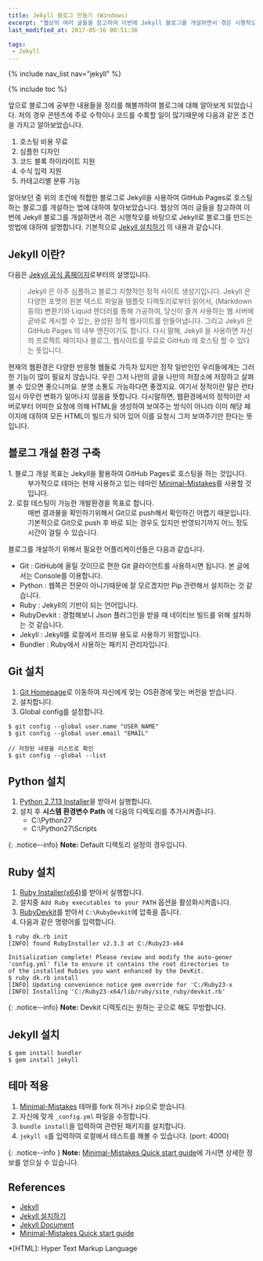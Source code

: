 ```yaml
---
title: Jekyll 블로그 만들기 (Windows)
excerpt: "웹상의 여러 글들을 참고하여 이번에 Jekyll 블로그를 개설하면서 겪은 시행착오를 바탕으로 Jekyll로 블로그를 만드는 방법에 대하여 설명합니다."
last_modified_at: 2017-05-16 00:51:36

tags:
 - Jekyll
---
```


{% include nav_list nav="jekyll" %}

{% include toc %}

앞으로 블로그에 공부한 내용들을 정리를 해볼까하여 블로그에 대해 알아보게 되었습니다.
저의 경우 콘텐츠에 주로 수학이나 코드를 수록할 일이 많기때문에 다음과 같은 조건을 가지고 알아보았습니다.

1.	호스팅 비용 무료
2.	심플한 디자인
3.	코드 블록 하이라이트 지원
4.	수식 입력 지원
5.	카테고리별 분류 기능

알아보던 중 위의 조건에 적합한 블로그로 Jekyll을 사용하여 GitHub Pages로 호스팅하는 블로그를 개설하는 법에 대하여 찾아보았습니다. 웹상의 여러 글들을 참고하여 이번에 Jekyll 블로그를 개설하면서 겪은 시행착오를 바탕으로 Jekyll로 블로그를 만드는 방법에 대하여 설명합니다.
기본적으로 [Jekyll 설치하기](https://nesoy.github.io/articles/2016-12/Install-Jekyll) 의 내용과 같습니다.

## Jekyll 이란?

다음은 [Jekyll 공식 홈페이지](https://jekyllrb-ko.github.io/docs/home/)로부터의 설명입니다.

>Jekyll 은 아주 심플하고 블로그 지향적인 정적 사이트 생성기입니다. Jekyll 은 다양한 포맷의 원본 텍스트 파일을 템플릿 디렉토리로부터 읽어서, (Markdown 등의) 변환기와 Liquid 렌더러를 통해 가공하여, 당신이 즐겨 사용하는 웹 서버에 곧바로 게시할 수 있는, 완성된 정적 웹사이트를 만들어냅니다. 그리고 Jekyll 은 GitHub Pages 의 내부 엔진이기도 합니다. 다시 말해, Jekyll 을 사용하면 자신의 프로젝트 페이지나 블로그, 웹사이트를 무료로 GitHub 에 호스팅 할 수 있다는 뜻입니다.

현재의 웹환경은 다양한 반응형 웹들로 가득차 있지만 정작 일반인인 우리들에게는 그러한 기능이 많이 필요치 않습니다. 우린 그저 나만의 글을 나만의 저장소에 저장하고 살펴볼 수 있으면 좋으니까요. 분명 소통도 가능하다면 좋겠지요. 여기서 <a>정적</a>이란 말은 런타임시 아무런 변화가 일어나지 않음을 뜻합니다. 다시말하면, 웹환경에서의 정적이란 서버로부터 어떠한 요청에 의해 HTML을 생성하여 보여주는 방식이 아니라 이미 해당 페이지에 대하여 모든 HTML이 빌드가 되어 있어 이를 요청시 그저 보여주기만 한다는 뜻입니다.

## 블로그 개설 환경 구축

<dl>
	<dt>1.	블로그 개설 목표는 Jekyll을 활용하여 GitHub Pages로 호스팅을 하는 것입니다.</dt>
	<dd>부가적으로 테마는 현재 사용하고 있는 테마인 <a href="https://github.com/mmistakes/minimal-mistakes">Minimal-Mistakes</a>를 사용할 것입니다.</dd>
	<dt>2.	로컬 테스팅이 가능한 개발환경을 목표로 합니다.</dt>
	<dd>매번 결과물을 확인하기위해서 Git으로 push해서 확인하긴 어렵기 때문입니다. 기본적으로 <a>Git</a>으로 push 후 바로 되는 경우도 있지만 반영되기까지 어느 정도 시간이 걸릴 수 있습니다.</dd>
</dl>

블로그를 개설하기 위해서 필요한 어플리케이션들은 다음과 같습니다.

* Git 		 : GitHub에 올릴 것이므로 편한 Git 클라이언트를 사용하시면 됩니다. 본 글에서는 Console를 이용합니다.
* Python 	 : 웹쪽은 전문이 아니기때문에 잘 모르겠지만 Pip 관련해서 설치하는 것 같습니다.
* Ruby 		 : Jekyll의 기반이 되는 언어입니다.
* RubyDevkit : 경험해보니 Json 플러그인을 받을 때 네이티브 빌드를 위해 설치하는 것 같습니다.
* Jekyll 	 : Jekyll를 로컬에서 프리뷰 용도로 사용하기 위함입니다.
* Bundler 	 : Ruby에서 사용하는 패키지 관리자입니다.

## Git 설치

1.	[Git Homepage](https://git-scm.com/)로 이동하여 자신에게 맞는 OS환경에 맞는 버전을 받습니다.
2.	설치합니다.
3.	Global config를 설정합니다.

```
$ git config --global user.name "USER_NAME"
$ git config --global user.email "EMAIL"

// 저장된 내용을 리스트로 확인
$ git config --global --list
```

## Python 설치

1.	[Python 2.7.13 Installer](https://www.python.org/ftp/python/2.7.13/python-2.7.13.msi)을 받아서 실행합니다.
2.	설치 후 **시스템 환경변수 Path** 에 다음의 디렉토리를 추가시켜줍니다.
	*	C:\Python27
	*	C:\Python27\Scripts

{: .notice--info}
**Note:** Default 디렉토리 설정의 경우입니다.

## Ruby 설치

1.	[Ruby Installer(x64)](https://dl.bintray.com/oneclick/rubyinstaller/rubyinstaller-2.3.3-x64.exe)를 받아서 실행합니다.
2.	설치중 `Add Ruby executables to your PATH` 옵션을 활성화시켜줍니다.
3.	[RubyDevkit](https://dl.bintray.com/oneclick/rubyinstaller/DevKit-mingw64-64-4.7.2-20130224-1432-sfx.exe)를 받아서 `C:\RubyDevkit`에 압축을 풉니다.
4.	다음과 같은 명령어를 입력합니다.

```
$ ruby dk.rb init
[INFO] found RubyInstaller v2.3.3 at C:/Ruby23-x64

Initialization complete! Please review and modify the auto-gener
'config.yml' file to ensure it contains the root directories to
of the installed Rubies you want enhanced by the DevKit.
$ ruby dk.rb install
[INFO] Updating convenience notice gem override for 'C:/Ruby23-x
[INFO] Installing 'C:/Ruby23-x64/lib/ruby/site_ruby/devkit.rb'
```

{: .notice--info}
**Note:** Devkit 디렉토리는 원하는 곳으로 해도 무방합니다.

## Jekyll 설치

```
$ gem install bundler
$ gem install jekyll
```

## 테마 적용

1.	[Minimal-Mistakes]("https://github.com/mmistakes/minimal-mistakes") 테마를 fork 하거나 zip으로 받습니다.
2.	자신에 맞게 `_config.yml` 파일을 수정합니다.
3.	`bundle install`을 입력하여 관련된 패키지를 설치합니다.
4.	`jekyll s`를 입력하여 로컬에서 테스트를 해볼 수 있습니다. (port: 4000)

{: .notice--info }
**Note:** [Minimal-Mistakes Quick start guide](https://mmistakes.github.io/minimal-mistakes/docs/quick-start-guide/)에 가시면 상세한 정보를 얻으실 수 있습니다.

## References

-	[Jekyll](https://jekyllrb-ko.github.io/docs/home/)
-	[Jekyll 설치하기](https://nesoy.github.io/articles/2016-12/Install-Jekyll)
-	[Jekyll Document](https://jekyllrb.com/docs/home/)
-	[Minimal-Mistakes Quick start guide](https://mmistakes.github.io/minimal-mistakes/docs/quick-start-guide/)

*[HTML]: Hyper Text Markup Language